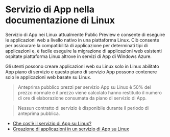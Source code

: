 <properties 
    pageTitle="Servizio di App nei Linux | Microsoft Azure" 
    description="Che cos'è il servizio di App Azure su Linux? Introduzione al servizio App su Linux." 
    keywords="servizio di applicazione Azure, linux, sistemi operativi"
    services="app-service" 
    documentationCenter="" 
    authors="naziml" 
    manager="wpickett" 
    editor=""/>

<tags 
    ms.service="app-service" 
    ms.workload="na" 
    ms.tgt_pltfrm="na" 
    ms.devlang="na" 
    ms.topic="article" 
    ms.date="10/10/2016" 
    ms.author="naziml"/>

# <a name="app-service-on-linux-documentation"></a>Servizio di App nella documentazione di Linux

Servizio di App nei Linux attualmente Public Preview e consente di eseguire le applicazioni web a livello nativo in una piattaforma Linux. Ciò consente per assicurare la compatibilità di applicazione per determinati tipi di applicazioni e, è facile eseguire la migrazione di applicazioni web esistenti ospitate piattaforma Linux altrove in servizi di App di Windows Azure.

Gli utenti possono creare applicazioni web su Linux solo in Linux abilitato App piano di servizio e questo piano di servizio App possono contenere solo le applicazioni web basate su Linux. 

> Anteprima pubblico prezzi per servizio App su Linux è 50% del prezzo normale e il prezzo viene calcolato hanno restituito il numero di ore di elaborazione consumata da piano di servizio di App.

> Nessun contratto di servizio è disponibile durante il periodo di anteprima pubblica. 

* [Che cos'è il servizio di App su Linux?](../app-service-web/app-service-linux-intro.md)
* [Creazione di applicazioni in un servizio di App su Linux](../app-service-web/app-service-linux-how-to-create-a-web-app.md)

